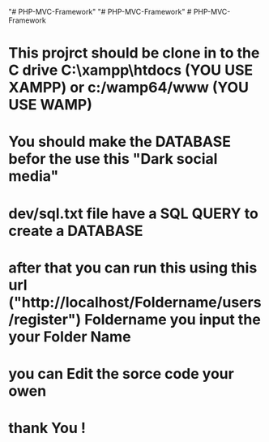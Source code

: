 "# PHP-MVC-Framework" 
"# PHP-MVC-Framework" 
#   P H P - M V C - F r a m e w o r k 
 
# This projrct should be clone in to the C drive C:\xampp\htdocs (YOU USE XAMPP) or c:/wamp64/www (YOU USE WAMP)
# You should make the DATABASE befor the use this "Dark social media" 
# dev/sql.txt file have a SQL QUERY  to create a DATABASE 
# after that you can run this using this url ("http://localhost/Foldername/users/register") Foldername you input the your Folder Name
# you can Edit the sorce code your owen 
# thank You !
